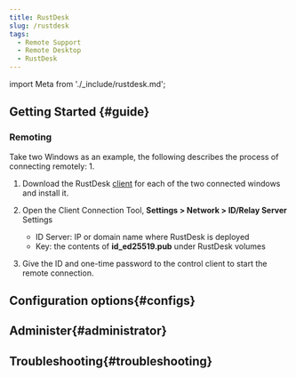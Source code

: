 ```yaml
---
title: RustDesk 
slug: /rustdesk
tags:
  - Remote Support
  - Remote Desktop
  - RustDesk
---
```


import Meta from './_include/rustdesk.md';

<Meta name="meta" />

## Getting Started {#guide}

### Remoting

Take two Windows as an example, the following describes the process of connecting remotely: 1.

1. Download the RustDesk [client](https://github.com/rustdesk/rustdesk/releases/download/1.4.0/rustdesk-1.4.0-x86_64.exe) for each of the two connected windows and install it.

2. Open the Client Connection Tool, **Settings > Network > ID/Relay Server** Settings
   - ID Server: IP or domain name where RustDesk is deployed
   - Key: the contents of **id_ed25519.pub** under RustDesk volumes

3. Give the ID and one-time password to the control client to start the remote connection.

## Configuration options{#configs}

## Administer{#administrator}

## Troubleshooting{#troubleshooting}
